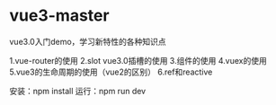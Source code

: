 # vue3-master
vue3.0入门demo，学习新特性的各种知识点

1.vue-router的使用
2.slot vue3.0插槽的使用
3.组件的使用
4.vuex的使用
5.vue3的生命周期的使用（vue2的区别）
6.ref和reactive

安装：npm install
运行：npm run dev

